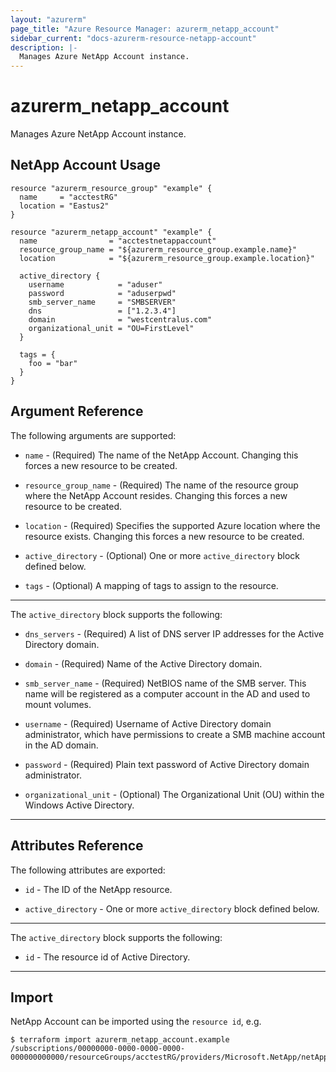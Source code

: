 ```yaml
---
layout: "azurerm"
page_title: "Azure Resource Manager: azurerm_netapp_account"
sidebar_current: "docs-azurerm-resource-netapp-account"
description: |-
  Manages Azure NetApp Account instance.
---
```


# azurerm_netapp_account

Manages Azure NetApp Account instance.


## NetApp Account Usage

```hcl
resource "azurerm_resource_group" "example" {
  name     = "acctestRG"
  location = "Eastus2"
}

resource "azurerm_netapp_account" "example" {
  name                = "acctestnetappaccount"
  resource_group_name = "${azurerm_resource_group.example.name}"
  location            = "${azurerm_resource_group.example.location}"

  active_directory {
    username            = "aduser"
    password            = "aduserpwd"
    smb_server_name     = "SMBSERVER"
    dns                 = ["1.2.3.4"]
    domain              = "westcentralus.com"
    organizational_unit = "OU=FirstLevel"
  }

  tags = {
    foo = "bar"
  }
}
```

## Argument Reference

The following arguments are supported:

* `name` - (Required) The name of the NetApp Account. Changing this forces a new resource to be created.

* `resource_group_name` - (Required) The name of the resource group where the NetApp Account resides. Changing this forces a new resource to be created.

* `location` - (Required) Specifies the supported Azure location where the resource exists. Changing this forces a new resource to be created.

* `active_directory` - (Optional) One or more `active_directory` block defined below.

* `tags` - (Optional) A mapping of tags to assign to the resource.

---

The `active_directory` block supports the following:

* `dns_servers` - (Required) A list of DNS server IP addresses for the Active Directory domain.

* `domain` - (Required) Name of the Active Directory domain.

* `smb_server_name` - (Required) NetBIOS name of the SMB server. This name will be registered as a computer account in the AD and used to mount volumes.

* `username` - (Required) Username of Active Directory domain administrator, which have permissions to create a SMB machine account in the AD domain.

* `password` - (Required) Plain text password of Active Directory domain administrator.

* `organizational_unit` - (Optional) The Organizational Unit (OU) within the Windows Active Directory.

---

## Attributes Reference

The following attributes are exported:

* `id` - The ID of the NetApp resource.

* `active_directory` - One or more `active_directory` block defined below.

---

The `active_directory` block supports the following:

* `id` - The resource id of Active Directory.

---

## Import

NetApp Account can be imported using the `resource id`, e.g.

```shell
$ terraform import azurerm_netapp_account.example /subscriptions/00000000-0000-0000-0000-000000000000/resourceGroups/acctestRG/providers/Microsoft.NetApp/netAppAccounts/acctestnetappaccount
```